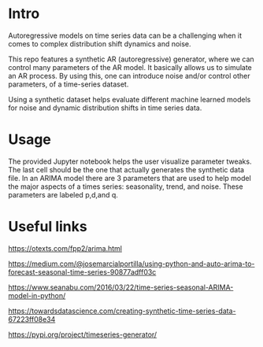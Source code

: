 
# Intro
Autoregressive models on time series data can be a challenging when it comes to complex distribution shift dynamics and noise.

This repo features a synthetic AR (autoregressive) generator, where we can control many parameters of the AR model.
It basically allows us to simulate an AR process.
By using this, one can introduce noise and/or control other parameters, of a time-series dataset.

Using a synthetic dataset helps evaluate different machine learned models for noise and dynamic distribution shifts in time series data.  

# Usage
The provided Jupyter notebook helps the user visualize parameter tweaks.  The last cell should be the one that actually generates the synthetic data file. 
In an ARIMA model there are 3 parameters that are used to help model the major aspects of a times series: seasonality, trend, and noise. These parameters are labeled p,d,and q.  

# Useful links

<https://otexts.com/fpp2/arima.html>

<https://medium.com/@josemarcialportilla/using-python-and-auto-arima-to-forecast-seasonal-time-series-90877adff03c>

<https://www.seanabu.com/2016/03/22/time-series-seasonal-ARIMA-model-in-python/>

<https://towardsdatascience.com/creating-synthetic-time-series-data-67223ff08e34>

<https://pypi.org/project/timeseries-generator/>




